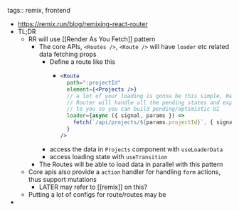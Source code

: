 tags:: remix, frontend

- https://remix.run/blog/remixing-react-router
- TL;DR
	- RR will use [[Render As You Fetch]] pattern
		- The core APIs, `<Routes />`, `<Route />` will have `loader` etc related data fetching props
			- Define a route like this
				- ```jsx
				  <Route
				    path=":projectId"
				    element={<Projects />}
				    // a lot of your loading is gonna be this simple, React
				    // Router will handle all the pending states and expose it
				    // to you so you can build pending/optimistic UI
				    loader={async ({ signal, params }) =>
				      fetch(`/api/projects/${params.projectId}`, { signal })
				    }
				  />
				  ```
			- access the data in `Projects` component with `useLoaderData`
			- access loading state with `useTransition`
		- The Routes will be able to load data in parallel with this pattern
	- Core apis also provide a `action` handler for handling `form` actions, thus support mutations
		- LATER may refer to [[remix]] on this?
	- Putting a lot of configs for route/routes  may be
-